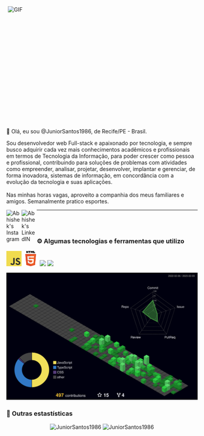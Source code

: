 <img align="right" alt="GIF" src="https://github.com/abhisheknaiidu/abhisheknaiidu/blob/master/code.gif?raw=true" width="500" height="320" />
👋 Olá, eu sou @JuniorSantos1986, de Recife/PE - Brasil.

<br>
 
Sou desenvolvedor web Full-stack e apaixonado por tecnologia, e sempre busco adquirir cada vez mais conhecimentos acadêmicos e profissionais em termos de Tecnologia da Informação, para poder crescer como pessoa e profissional, contribuindo para soluções de problemas com atividades como empreender, analisar, projetar, desenvolver, implantar e gerenciar, de forma inovadora, sistemas de informação, em concordância com a evolução da tecnologia e suas aplicações.
  <br/>
  <br/>
  Nas minhas horas vagas, aproveito a companhia dos meus familiares e amigos. Semanalmente pratico esportes.

<a href="https://www.instagram.com/junior_santos_86/">
  <img align="left" alt="Abhishek's Instagram" width="40px" src="https://raw.githubusercontent.com/hussainweb/hussainweb/main/icons/instagram.png" />
</a>

<a href="https://www.linkedin.com/in/j%C3%BAnior-santos-838222236/">
  <img align="left" alt="Abhishek's LinkedIN" width="40px" src="https://raw.githubusercontent.com/peterthehan/peterthehan/master/assets/linkedin.svg" />
</a>
<hr/>
<br/>
<br/>


### ⚙️ Algumas tecnologias e ferramentas que utilizo

<code><img height="40" src="https://raw.githubusercontent.com/github/explore/80688e429a7d4ef2fca1e82350fe8e3517d3494d/topics/javascript/javascript.png"></code>
<code><img height="40" src="https://raw.githubusercontent.com/github/explore/80688e429a7d4ef2fca1e82350fe8e3517d3494d/topics/html/html.png"></code>
<code><img height="40" src="https://avatars1.githubusercontent.com/u/1517864?s=200&v=4"></code>
<code><img height="40" src="https://avatars3.githubusercontent.com/u/18133?s=200&v=4"></code>

![](./profile-3d-contrib/profile-night-green.svg)

### 🚀 Outras estastísticas

<p align="center">  
 <img src="https://github-readme-stats.vercel.app/api?username=JuniorSantos1986&show_icons=true&theme=radical" alt="JuniorSantos1986"/> 
  <img src="https://github-readme-stats.vercel.app/api/top-langs/?username=JuniorSantos1986&layout=compact&theme=radical" alt="JuniorSantos1986"
</p>



